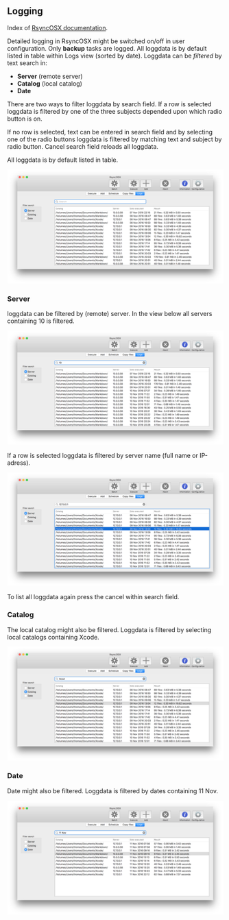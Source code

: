 ## Logging

Index of [RsyncOSX documentation](https://rsyncosx.github.io/Documentation/).

Detailed logging in RsyncOSX might be switched on/off in user configuration. Only **backup** tasks are logged. All loggdata is by default listed in table within Logs view (sorted by date). Loggdata can be _filtered_ by text search in:

- **Server** (remote server)
- **Catalog** (local catalog)
- **Date**

There are two ways to filter loggdata by search field. If a row is selected loggdata is filtered by one of the three subjects depended upon which radio button is on.

If no row is selected, text can be entered in search field and by selecting one of the radio buttons loggdata is filtered by matching text and subject by radio button. Cancel search field reloads all loggdata.

All loggdata is by default listed in table.

![Schedule](screenshots/master/logging/log1.png)

### Server

loggdata can be filtered by (remote) server. In the view below all servers containing 10 is filtered.

![Schedule](screenshots/master/logging/log2.png)

If a row is selected loggdata is filtered by server name (full name or IP-adress).

![Schedule](screenshots/master/logging/log3.png)

To list all loggdata again press the cancel within search field.

### Catalog

The local catalog might also be filtered. Loggdata is filtered by selecting local catalogs containing Xcode.

![Schedule](screenshots/master/logging/log4.png)


### Date

Date might also be filtered. Loggdata is filtered by dates containing 11 Nov.

![Schedule](screenshots/master/logging/log5.png)
